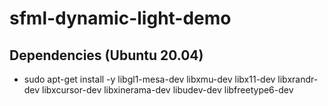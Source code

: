 # sfml-dynamic-light-demo

## Dependencies (Ubuntu 20.04)
  - sudo apt-get install -y libgl1-mesa-dev libxmu-dev libx11-dev libxrandr-dev libxcursor-dev libxinerama-dev libudev-dev libfreetype6-dev
